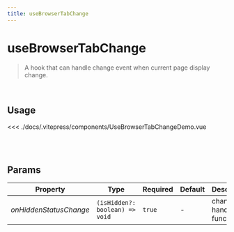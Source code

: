 ```yaml
---
title: useBrowserTabChange
---
```


# useBrowserTabChange

> A hook that can handle change event when current page display change.

<br />

## Usage

<UseBrowserTabChangeDemo />

<<< ./docs/.vitepress/components/UseBrowserTabChangeDemo.vue

<br />
<br />

## Params

| Property               | Type                           | Required | Default | Description             |
| ---------------------- | ------------------------------ | -------- | ------- | ----------------------- |
| _onHiddenStatusChange_ | `(isHidden?: boolean) => void` | `true`   | -       | change handler function |
